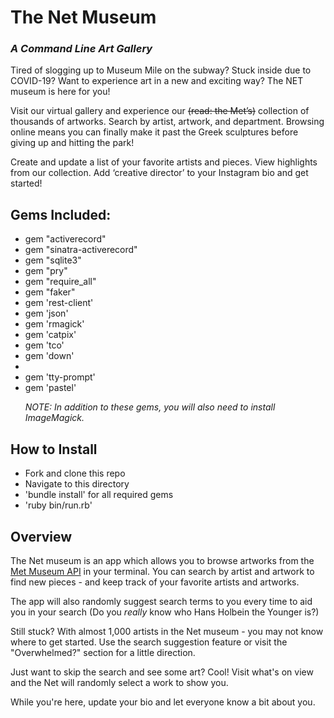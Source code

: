 
<h1><b>The Net Museum </b></h1>
<i><h3>A Command Line Art Gallery</i></h3>


Tired of slogging up to Museum Mile on the subway? Stuck inside due to COVID-19? Want to experience art in a new and exciting way? The NET museum is here for you! 

Visit our virtual gallery and experience our <s>(read: the Met’s)</s> collection of thousands of artworks. Search by artist, artwork, and department. Browsing online means you can finally make it past the Greek sculptures before giving up and hitting the park! 

Create and update a list of your favorite artists and pieces. View highlights from our collection. Add ‘creative director’ to your Instagram bio and get started! 

<h2>Gems Included:</h2>
<ul>
<li>gem "activerecord"</li>
<li>gem "sinatra-activerecord"</li>
<li>gem "sqlite3"</li>
<li>gem "pry"</li>
<li>gem "require_all"
<li>gem "faker"</li>
<li>gem 'rest-client'</li>
<li>gem 'json'</li>
<li>gem 'rmagick'</li>
<li>gem 'catpix'</li>
<li>gem 'tco'</li>
<li>gem 'down'<li>
<li>gem 'tty-prompt'</li>
<li>gem 'pastel'</li>

<i>NOTE: In addition to these gems, you will also need to install ImageMagick.</i>
</ul>


<h2>How to Install</h2>
<ul>
  <li>Fork and clone this repo</li>
  <li>Navigate to this directory</li>
  <li>'bundle install' for all required gems</li>

  <li>'ruby bin/run.rb'</li>
</ul>

<h2>Overview</h2>

The Net museum is an app which allows you to browse artworks from the <a href="https://metmuseum.github.io/">Met Museum API</a> in your terminal.
You can search by artist and artwork to find new pieces - and keep track of your favorite artists and artworks. 

The app will also randomly suggest search terms to you every time to aid you in your search (Do you <i>really</i> know who Hans Holbein the Younger is?)

Still stuck? With almost 1,000 artists in the Net museum - you may not know where to get started. Use the search suggestion feature or visit the "Overwhelmed?" section for a little direction. 

Just want to skip the search and see some art? Cool! Visit what's on view and the Net will randomly select a work to show you.

While you're here, update your bio and let everyone know a bit about you.


